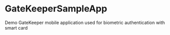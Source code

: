 # GateKeeperSampleApp
Demo GateKeeper mobile application used for biometric authentication with smart card
